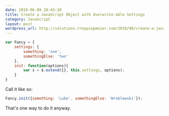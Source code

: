 ```yaml
---
date: 2010-06-09 20:43:20
title: Create a JavaScript Object with Overwrite-able Settings
category: JavaScript
layout: post
wordpress_url: http://solutions.treypiepmeier.com/2010/06/create-a-javascript-object-with-overwrite-able-settings/
---
```


```javascript
var Fancy = {
	settings: {
		something: 'one',
		somethingElse: 'two'
	},
	init: function(options){
		var s = $.extend({}, this.settings, options);
	}
}
```

Call it like so:

```javascript
Fancy.init({something: 'Luke', somethingElse: 'Wroblewski'});
```

That's one way to do it anyway.